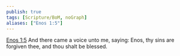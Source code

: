```yaml
---
publish: true
tags: [Scripture/BoM, noGraph]
aliases: ["Enos 1:5"]
---
```

[Enos 1:5](https://churchofjesuschrist.org/study/scriptures/bofm/enos/1?lang=eng&id=p5#p5) And there came a voice unto me, saying: Enos, thy sins are forgiven thee, and thou shalt be blessed.
